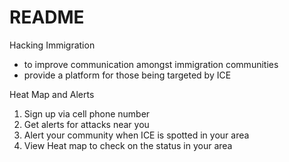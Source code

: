 # README

Hacking Immigration
- to improve communication amongst immigration communities
- provide a platform for those being targeted by ICE 

Heat Map and Alerts
1. Sign up via cell phone number
2. Get alerts for attacks near you
3. Alert your community when ICE is spotted in your area
4. View Heat map to check on the status in your area
